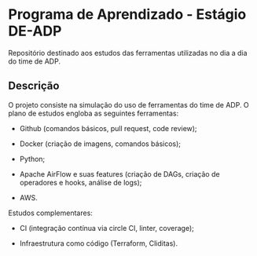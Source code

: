 # Programa de Aprendizado - Estágio DE-ADP

Repositório destinado aos estudos das ferramentas utilizadas no dia a dia do time de ADP.

## Descrição

O projeto consiste na simulação do uso de ferramentas do time de ADP. O plano de estudos engloba as seguintes ferramentas: 

- Github (comandos básicos, pull request, code review);

- Docker (criação de imagens, comandos básicos);

- Python;

- Apache AirFlow e suas features (criação de DAGs, criação de operadores e hooks, análise de logs);

- AWS.

Estudos complementares:

- CI (integração contínua via circle CI, linter, coverage);

- Infraestrutura como código (Terraform, Cliditas).



